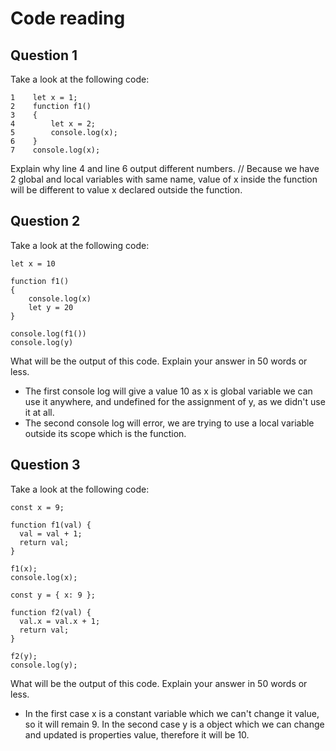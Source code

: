 # Code reading

## Question 1

Take a look at the following code:

```
1    let x = 1;
2    function f1()
3    {
4        let x = 2;
5        console.log(x);
6    }
7    console.log(x);
```

Explain why line 4 and line 6 output different numbers.
// Because we have 2 global and local variables with same name, value of x inside the function will be different to value x declared outside the function.

## Question 2

Take a look at the following code:

```
let x = 10

function f1()
{
    console.log(x)
    let y = 20
}

console.log(f1())
console.log(y)
```

What will be the output of this code. Explain your answer in 50 words or less.

- The first console log will give a value 10 as x is global variable we can use it anywhere, and undefined for the assignment of y, as we didn't use it at all.
- The second console log will error, we are trying to use a local variable outside its scope which is the function.

## Question 3

Take a look at the following code:

```
const x = 9;

function f1(val) {
  val = val + 1;
  return val;
}

f1(x);
console.log(x);

const y = { x: 9 };

function f2(val) {
  val.x = val.x + 1;
  return val;
}

f2(y);
console.log(y);
```

What will be the output of this code. Explain your answer in 50 words or less.

- In the first case x is a constant variable which we can't change it value, so it will remain 9. In the second case y is a object which we can change and updated is properties value, therefore it will be 10.
